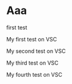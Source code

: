 # Aaa
first test

My first test on VSC

My second test on VSC

My third test on VSC


My fourth test on VSC

